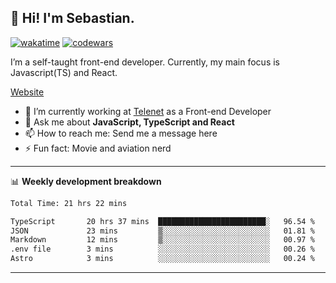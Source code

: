 ## 👋 Hi! I'm Sebastian.

[![wakatime](https://wakatime.com/badge/user/df0036c6-328a-4a39-be9b-e49417ed22a1.svg)](https://wakatime.com/@df0036c6-328a-4a39-be9b-e49417ed22a1)
[![codewars](https://www.codewars.com/users/sebavuye/badges/small)](https://www.codewars.com/users/sebavuye)

I’m a self-taught front-end developer. Currently, my main focus is Javascript(TS) and React.

[Website](https://sebastianvuye.be)

- 🔭 I’m currently working at [Telenet](https://telenet.be/) as a Front-end Developer
- 💬 Ask me about **JavaScript, TypeScript and React**
- 📫 How to reach me: Send me a message here
- ⚡ Fun fact: Movie and aviation nerd

-------

📊 **Weekly development breakdown**

<!--START_SECTION:waka-->

```txt
Total Time: 21 hrs 22 mins

TypeScript       20 hrs 37 mins  ████████████████████████░   96.54 %
JSON             23 mins         ▒░░░░░░░░░░░░░░░░░░░░░░░░   01.81 %
Markdown         12 mins         ▒░░░░░░░░░░░░░░░░░░░░░░░░   00.97 %
.env file        3 mins          ░░░░░░░░░░░░░░░░░░░░░░░░░   00.26 %
Astro            3 mins          ░░░░░░░░░░░░░░░░░░░░░░░░░   00.24 %
```

<!--END_SECTION:waka-->
-------
